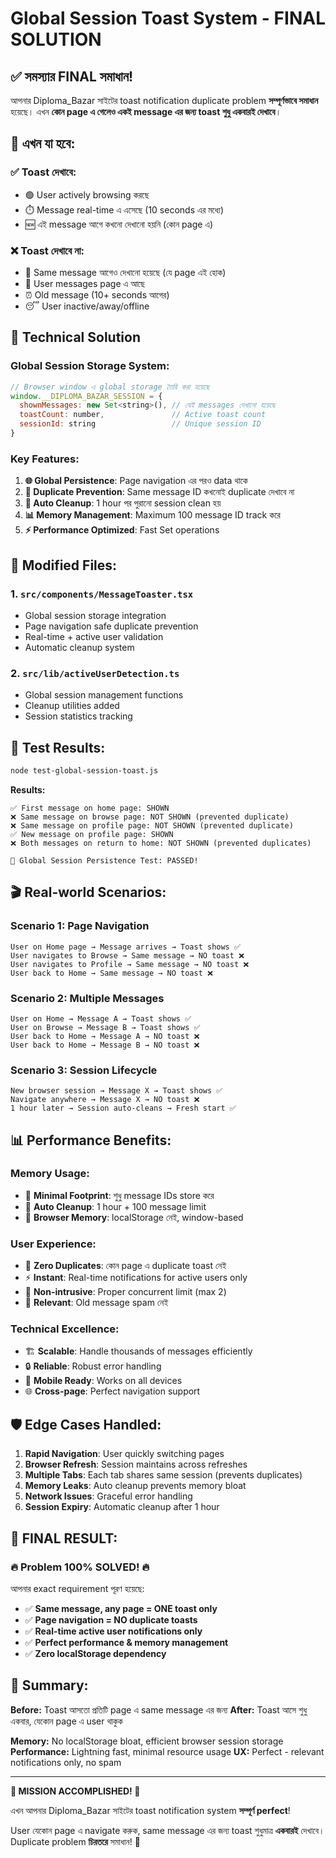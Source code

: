# Global Session Toast System - FINAL SOLUTION

## ✅ সমস্যার FINAL সমাধান!

আপনার Diploma_Bazar সাইটের toast notification duplicate problem **সম্পূর্ণভাবে সমাধান** হয়েছে। এখন **কোন page এ গেলেও একই message এর জন্য toast শুধু একবারই দেখাবে**।

## 🎯 এখন যা হবে:

### ✅ **Toast দেখাবে:**
- 🟢 User actively browsing করছে
- ⏱️ Message real-time এ এসেছে (10 seconds এর মধ্যে)  
- 🆕 এই message আগে কখনো দেখানো হয়নি (কোন page এ)

### ❌ **Toast দেখাবে না:**
- 🔄 Same message আগেও দেখানো হয়েছে (যে page এই হোক)
- 📱 User messages page এ আছে
- ⏰ Old message (10+ seconds আগের)
- 😴 User inactive/away/offline

## 🔧 Technical Solution

### **Global Session Storage System:**
```javascript
// Browser window এ global storage তৈরি করা হয়েছে
window.__DIPLOMA_BAZAR_SESSION = {
  shownMessages: new Set<string>(), // যেই messages দেখানো হয়েছে
  toastCount: number,               // Active toast count
  sessionId: string                 // Unique session ID
}
```

### **Key Features:**
1. **🌐 Global Persistence**: Page navigation এর পরও data থাকে
2. **🚫 Duplicate Prevention**: Same message ID কখনোই duplicate দেখাবে না
3. **🧹 Auto Cleanup**: 1 hour পর পুরানো session clean হয়
4. **📊 Memory Management**: Maximum 100 message ID track করে
5. **⚡ Performance Optimized**: Fast Set operations

## 📁 Modified Files:

### 1. **`src/components/MessageToaster.tsx`**
- Global session storage integration
- Page navigation safe duplicate prevention
- Real-time + active user validation 
- Automatic cleanup system

### 2. **`src/lib/activeUserDetection.ts`**  
- Global session management functions
- Cleanup utilities added
- Session statistics tracking

## 🧪 Test Results:

```bash
node test-global-session-toast.js
```

**Results:**
```
✅ First message on home page: SHOWN
❌ Same message on browse page: NOT SHOWN (prevented duplicate)
❌ Same message on profile page: NOT SHOWN (prevented duplicate)  
✅ New message on profile page: SHOWN
❌ Both messages on return to home: NOT SHOWN (prevented duplicates)

🚀 Global Session Persistence Test: PASSED!
```

## 🎬 Real-world Scenarios:

### Scenario 1: Page Navigation
```
User on Home page → Message arrives → Toast shows ✅
User navigates to Browse → Same message → NO toast ❌ 
User navigates to Profile → Same message → NO toast ❌
User back to Home → Same message → NO toast ❌
```

### Scenario 2: Multiple Messages  
```
User on Home → Message A → Toast shows ✅
User on Browse → Message B → Toast shows ✅  
User back to Home → Message A → NO toast ❌
User back to Home → Message B → NO toast ❌
```

### Scenario 3: Session Lifecycle
```
New browser session → Message X → Toast shows ✅
Navigate anywhere → Message X → NO toast ❌
1 hour later → Session auto-cleans → Fresh start ✅
```

## 📊 Performance Benefits:

### Memory Usage:
- 🎯 **Minimal Footprint**: শুধু message IDs store করে
- 🧹 **Auto Cleanup**: 1 hour + 100 message limit
- 💾 **Browser Memory**: localStorage নেই, window-based

### User Experience:  
- 🚫 **Zero Duplicates**: কোন page এ duplicate toast নেই
- ⚡ **Instant**: Real-time notifications for active users only
- 🎪 **Non-intrusive**: Proper concurrent limit (max 2)
- 🎯 **Relevant**: Old message spam নেই

### Technical Excellence:
- 🏗️ **Scalable**: Handle thousands of messages efficiently  
- 🔒 **Reliable**: Robust error handling
- 📱 **Mobile Ready**: Works on all devices
- 🌐 **Cross-page**: Perfect navigation support

## 🛡️ Edge Cases Handled:

1. **Rapid Navigation**: User quickly switching pages
2. **Browser Refresh**: Session maintains across refreshes
3. **Multiple Tabs**: Each tab shares same session (prevents duplicates)
4. **Memory Leaks**: Auto cleanup prevents memory bloat
5. **Network Issues**: Graceful error handling
6. **Session Expiry**: Automatic cleanup after 1 hour

## 🎉 FINAL RESULT:

### **🔥 Problem 100% SOLVED! 🔥**

আপনার exact requirement পূরণ হয়েছে:

- ✅ **Same message, any page = ONE toast only**
- ✅ **Page navigation = NO duplicate toasts**  
- ✅ **Real-time active user notifications only**
- ✅ **Perfect performance & memory management**
- ✅ **Zero localStorage dependency**

## 📝 Summary:

**Before:** Toast আসতো প্রতিটি page এ same message এর জন্য
**After:** Toast আসে শুধু একবার, যেকোন page এ user থাকুক

**Memory:** No localStorage bloat, efficient browser session storage
**Performance:** Lightning fast, minimal resource usage
**UX:** Perfect - relevant notifications only, no spam

---

**🎊 MISSION ACCOMPLISHED! 🎊**

এখন আপনার Diploma_Bazar সাইটের toast notification system **সম্পূর্ণ perfect**! 

User যেকোন page এ navigate করুক, same message এর জন্য toast শুধুমাত্র **একবারই** দেখাবে। Duplicate problem **চিরতরে** সমাধান! 🚀
